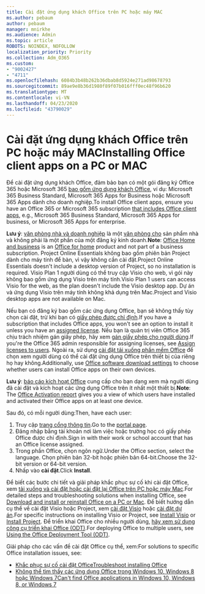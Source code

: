 ```yaml
---
title: Cài đặt ứng dụng khách Office trên PC hoặc máy MAC
ms.author: pebaum
author: pebaum
manager: mnirkhe
ms.audience: Admin
ms.topic: article
ROBOTS: NOINDEX, NOFOLLOW
localization_priority: Priority
ms.collection: Adm_O365
ms.custom:
- "9002427"
- "4711"
ms.openlocfilehash: 6084b3b48b262b36dbab8d5924e271ad98678793
ms.sourcegitcommit: 89ae9e8b36d1980f89f07b016fff0ec48f96b620
ms.translationtype: MT
ms.contentlocale: vi-VN
ms.lasthandoff: 04/23/2020
ms.locfileid: "43790029"
---
```

# <a name="installing-office-client-apps-on-a-pc-or-mac"></a><span data-ttu-id="0900c-102">Cài đặt ứng dụng khách Office trên PC hoặc máy MAC</span><span class="sxs-lookup"><span data-stu-id="0900c-102">Installing Office client apps on a PC or MAC</span></span>

<span data-ttu-id="0900c-103">Để cài đặt ứng dụng khách Office, đảm bảo bạn có một gói đăng ký Office 365 hoặc Microsoft 365 [bao gồm ứng dụng khách Office](https://support.office.com/article/office-for-home-and-office-for-business-plans-28cbc8cf-1332-4f04-9123-9b660abb629e), ví dụ: Microsoft 365 Business Standard, Microsoft 365 Apps for Business hoặc Microsoft 365 Apps dành cho doanh nghiệp.</span><span class="sxs-lookup"><span data-stu-id="0900c-103">To install Office client apps, ensure you have an Office 365 or Microsoft 365 subscription [that includes Office client apps](https://support.office.com/article/office-for-home-and-office-for-business-plans-28cbc8cf-1332-4f04-9123-9b660abb629e), e.g., Microsoft 365 Business Standard, Microsoft 365 Apps for business, or Microsoft 365 Apps for enterprise.</span></span>

<span data-ttu-id="0900c-104">**Lưu ý**: [văn phòng nhà và doanh nghiệp](https://products.office.com/home-and-business) là một [văn phòng cho](https://support.office.com/article/28cbc8cf-1332-4f04-9123-9b660abb629e?wt.mc_id=Alchemy_ClientDIA) sản phẩm nhà và không phải là một phần của một đăng ký kinh doanh.</span><span class="sxs-lookup"><span data-stu-id="0900c-104">**Note**: [Office Home and business](https://products.office.com/home-and-business) is an [Office for home](https://support.office.com/article/28cbc8cf-1332-4f04-9123-9b660abb629e?wt.mc_id=Alchemy_ClientDIA) product and not part of a business subscription.</span></span> <span data-ttu-id="0900c-105">Project Online Essentials không bao gồm phiên bản Project dành cho máy tính để bàn, vì vậy không cần cài đặt.</span><span class="sxs-lookup"><span data-stu-id="0900c-105">Project Online Essentials doesn't include a desktop version of Project, so no installation is required.</span></span> <span data-ttu-id="0900c-106">Visio Plan 1 người dùng có thể truy cập Visio cho web, vì gói này không bao gồm ứng dụng Visio trên máy tính.</span><span class="sxs-lookup"><span data-stu-id="0900c-106">Visio Plan 1 users can access Visio for the web, as the plan doesn't include the Visio desktop app.</span></span> <span data-ttu-id="0900c-107">Dự án và ứng dụng Visio trên máy tính không khả dụng trên Mac.</span><span class="sxs-lookup"><span data-stu-id="0900c-107">Project and Visio desktop apps are not available on Mac.</span></span>

<span data-ttu-id="0900c-108">Nếu bạn có đăng ký bao gồm các ứng dụng Office, bạn sẽ không thấy tùy chọn cài đặt, trừ khi bạn có [giấy phép được chỉ định](https://support.office.com/article/what-office-365-business-product-or-license-do-i-have-f8ab5e25-bf3f-4a47-b264-174b1ee925fd?wt.mc_id=scl_installoffice_home).</span><span class="sxs-lookup"><span data-stu-id="0900c-108">If you have a subscription that includes Office apps, you won't see an option to install it unless you have an [assigned license](https://support.office.com/article/what-office-365-business-product-or-license-do-i-have-f8ab5e25-bf3f-4a47-b264-174b1ee925fd?wt.mc_id=scl_installoffice_home).</span></span> <span data-ttu-id="0900c-109">Nếu bạn là quản trị viên Office 365 chịu trách nhiệm gán giấy phép, hãy xem [gán giấy phép cho người dùng](https://support.office.com/article/assign-licenses-to-users-in-office-365-for-business-997596b5-4173-4627-b915-36abac6786dc?wt.mc_id=scl_installoffice_home).</span><span class="sxs-lookup"><span data-stu-id="0900c-109">If you're the Office 365 admin responsible for assigning licenses, see [Assign licenses to users](https://support.office.com/article/assign-licenses-to-users-in-office-365-for-business-997596b5-4173-4627-b915-36abac6786dc?wt.mc_id=scl_installoffice_home).</span></span> <span data-ttu-id="0900c-110">Ngoài ra, sử dụng [cài đặt tải xuống phần mềm Office](https://docs.microsoft.com/DeployOffice/manage-software-download-settings-office-365) để chọn xem người dùng có thể cài đặt ứng dụng Office trên thiết bị của riêng họ hay không.</span><span class="sxs-lookup"><span data-stu-id="0900c-110">Additionally, use [Office‎ software download settings](https://docs.microsoft.com/DeployOffice/manage-software-download-settings-office-365) to choose whether users can install ‎Office‎ apps on their own devices.</span></span>

<span data-ttu-id="0900c-111">**Lưu ý**: [báo cáo kích hoạt Office](https://docs.microsoft.com/microsoft-365/admin/activity-reports/microsoft-office-activations?view=o365-worldwide) cung cấp cho bạn dạng xem mà người dùng đã cài đặt và kích hoạt các ứng dụng Office trên ít nhất một thiết bị.</span><span class="sxs-lookup"><span data-stu-id="0900c-111">**Note**: The [Office Activation report](https://docs.microsoft.com/microsoft-365/admin/activity-reports/microsoft-office-activations?view=o365-worldwide) gives you a view of which users have installed and activated their Office apps on at least one device.</span></span>

<span data-ttu-id="0900c-112">Sau đó, có mỗi người dùng:</span><span class="sxs-lookup"><span data-stu-id="0900c-112">Then, have each user:</span></span>

1. <span data-ttu-id="0900c-113">Truy cập [trang cổng thông tin](https://portal.office.com/OLS/MySoftware.aspx).</span><span class="sxs-lookup"><span data-stu-id="0900c-113">Go to the [portal page](https://portal.office.com/OLS/MySoftware.aspx).</span></span>
2. <span data-ttu-id="0900c-114">Đăng nhập bằng tài khoản nơi làm việc hoặc trường học có giấy phép Office được chỉ định.</span><span class="sxs-lookup"><span data-stu-id="0900c-114">Sign in with their work or school account that has an Office license assigned.</span></span> 
3. <span data-ttu-id="0900c-115">Trong phần Office, chọn ngôn ngữ.</span><span class="sxs-lookup"><span data-stu-id="0900c-115">Under the Office section, select the language.</span></span> <span data-ttu-id="0900c-116">Chọn phiên bản 32-bit hoặc phiên bản 64-bit.</span><span class="sxs-lookup"><span data-stu-id="0900c-116">Choose the 32-bit version or 64-bit version.</span></span>
4. <span data-ttu-id="0900c-117">Nhấp vào **cài đặt**.</span><span class="sxs-lookup"><span data-stu-id="0900c-117">Click **Install**.</span></span>

<span data-ttu-id="0900c-118">Để biết các bước chi tiết và giải pháp khắc phục sự cố khi cài đặt Office, xem [tải xuống và cài đặt hoặc cài đặt lại Office trên PC hoặc máy Mac](https://support.office.com/article/4414eaaf-0478-48be-9c42-23adc4716658?wt.mc_id=Alchemy_ClientDIA).</span><span class="sxs-lookup"><span data-stu-id="0900c-118">For detailed steps and troubleshooting solutions when installing Office, see [Download and install or reinstall Office on a PC or Mac](https://support.office.com/article/4414eaaf-0478-48be-9c42-23adc4716658?wt.mc_id=Alchemy_ClientDIA).</span></span> <span data-ttu-id="0900c-119">Để biết hướng dẫn cụ thể về cài đặt Visio hoặc Project, xem [cài đặt Visio](https://support.office.com/article/f98f21e3-aa02-4827-9167-ddab5b025710) hoặc [cài đặt dự án](https://support.office.com/article/7059249b-d9fe-4d61-ab96-5c5bf435f281).</span><span class="sxs-lookup"><span data-stu-id="0900c-119">For specific instructions on installing Visio or Project, see [Install Visio](https://support.office.com/article/f98f21e3-aa02-4827-9167-ddab5b025710) or [Install Project](https://support.office.com/article/7059249b-d9fe-4d61-ab96-5c5bf435f281).</span></span> <span data-ttu-id="0900c-120">Để triển khai Office cho nhiều người dùng, [hãy xem sử dụng công cụ triển khai Office (ODT)](https://docs.microsoft.com/alchemyinsights/using-the-office-deployment-tool).</span><span class="sxs-lookup"><span data-stu-id="0900c-120">For deploying Office to multiple users, see [Using the Office Deployment Tool (ODT)](https://docs.microsoft.com/alchemyinsights/using-the-office-deployment-tool).</span></span>

<span data-ttu-id="0900c-121">Giải pháp cho các vấn đề cài đặt Office cụ thể, xem:</span><span class="sxs-lookup"><span data-stu-id="0900c-121">For solutions to specific Office installation issues, see:</span></span>
- [<span data-ttu-id="0900c-122">Khắc phục sự cố cài đặt Office</span><span class="sxs-lookup"><span data-stu-id="0900c-122">Troubleshoot installing Office</span></span>](https://support.office.com/article/35ff2def-e0b2-4dac-9784-4cf212c1f6c2#BKMK_ErrorMessages)
- [<span data-ttu-id="0900c-123">Không thể tìm thấy các ứng dụng Office trong Windows 10, Windows 8 hoặc Windows 7</span><span class="sxs-lookup"><span data-stu-id="0900c-123">Can't find Office applications in Windows 10, Windows 8, or Windows 7</span></span>](https://support.office.com/article/can-t-find-office-applications-in-windows-10-windows-8-or-windows-7-907ce545-6ae8-459b-8d9d-de6764a635d6)
